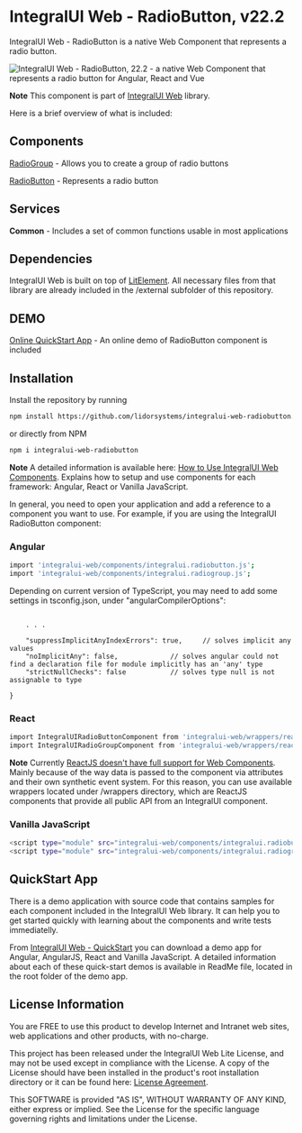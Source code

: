 # IntegralUI Web - RadioButton, v22.2

IntegralUI Web - RadioButton is a native Web Component that represents a radio button. 

![IntegralUI Web - RadioButton, 22.2 - a native Web Component that represents a radio button for Angular, React and Vue](https://www.lidorsystems.com/products/web/studio/images/integralui-web-radiobutton.png)

<b>Note</b> This component is part of [IntegralUI Web](https://github.com/lidorsystems/integralui-web.git) library.

Here is a brief overview of what is included:


## Components

[RadioGroup](https://www.lidorsystems.com/products/web/studio/samples/#/radiogroup) - Allows you to create a group of radio buttons

[RadioButton](https://www.lidorsystems.com/products/web/studio/samples/#/radiobutton) - Represents a radio button


## Services

<b>Common</b> - Includes a set of common functions usable in most applications


## Dependencies

IntegralUI Web is built on top of [LitElement](https://github.com/Polymer/lit-element). All necessary files from that library are already included in the /external subfolder of this repository.


## DEMO

[Online QuickStart App](https://www.lidorsystems.com/products/web/studio/samples/) - An online demo of RadioButton component is included


## Installation

Install the repository by running

```bash
npm install https://github.com/lidorsystems/integralui-web-radiobutton.git
```

or directly from NPM

```bash
npm i integralui-web-radiobutton
```

<b>Note</b> A detailed information is available here: [How to Use IntegralUI Web Components](https://www.lidorsystems.com/help/integralui/web-components/introduction/installation/). Explains how to setup and use components for each framework: Angular, React or Vanilla JavaScript.

In general, you need to open your application and add a reference to a component you want to use. For example, if you are using the IntegralUI RadioButton component:</p>

### Angular

```bash
import 'integralui-web/components/integralui.radiobutton.js';
import 'integralui-web/components/integralui.radiogroup.js';
```

Depending on current version of TypeScript, you may need to add some settings in tsconfig.json, under "angularCompilerOptions":

```bash"angularCompilerOptions": {

    . . .

    "suppressImplicitAnyIndexErrors": true,     // solves implicit any values
    "noImplicitAny": false,             // solves angular could not find a declaration file for module implicitly has an 'any' type
    "strictNullChecks": false           // solves type null is not assignable to type

}
```

### React

```bash
import IntegralUIRadioButtonComponent from 'integralui-web/wrappers/react.integralui.radiobutton.js';
import IntegralUIRadioGroupComponent from 'integralui-web/wrappers/react.integralui.radiogroup.js';
```

<b>Note</b>   Currently [ReactJS doesn't have full support for Web Components](https://custom-elements-everywhere.com/#react). Mainly because of the way data is passed to the component via attributes and their own synthetic event system. For this reason, you can use available wrappers located under /wrappers directory, which are ReactJS components that provide all public API from an IntegralUI component.</p>

### Vanilla JavaScript

```bash
<script type="module" src="integralui-web/components/integralui.radiobutton.js"></script>
<script type="module" src="integralui-web/components/integralui.radiogroup.js"></script>
```

## QuickStart App

There is a demo application with source code that contains samples for each component included in the IntegralUI Web library. It can help you to get started quickly with learning about the components and write tests immediatelly. 

From [IntegralUI Web - QuickStart](https://github.com/lidorsystems/integralui-web-quickstart) you can download a demo app for Angular, AngularJS, React and Vanilla JavaScript. A detailed information about each of these quick-start demos is available in ReadMe file, located in the root folder of the demo app.


## License Information

You are FREE to use this product to develop Internet and Intranet web sites, web applications and other products, with no-charge.

This project has been released under the IntegralUI Web Lite License, and may not be used except in compliance with the License.
A copy of the License should have been installed in the product's root installation directory or it can be found here: [License Agreement](https://www.lidorsystems.com/products/web/lite/integralui-web-lite-license-agreement.pdf).

This SOFTWARE is provided "AS IS", WITHOUT WARRANTY OF ANY KIND, either express or implied. See the License for the specific language governing rights and limitations under the License.
